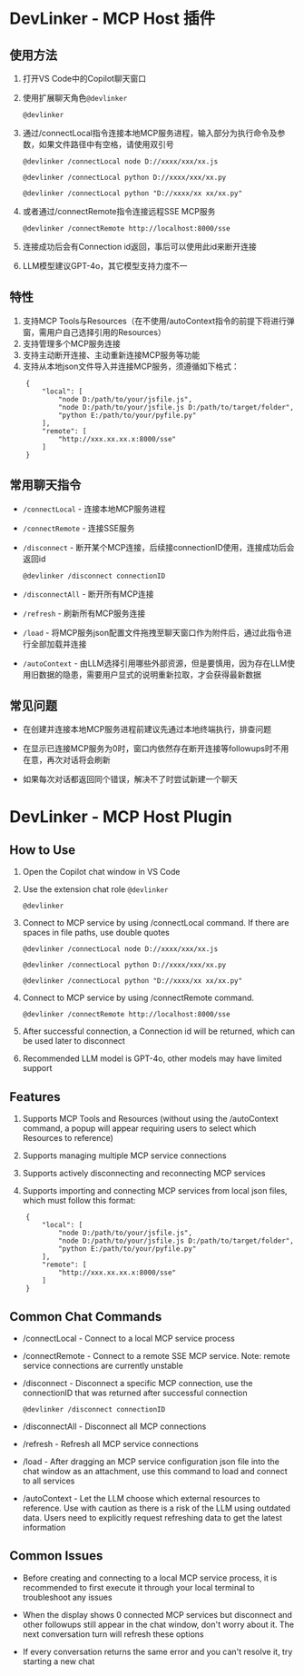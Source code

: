 # DevLinker - MCP Host 插件

## 使用方法

1. 打开VS Code中的Copilot聊天窗口
2. 使用扩展聊天角色<code>@devlinker</code>

    ```@devlinker```

3. 通过/connectLocal指令连接本地MCP服务进程，输入部分为执行命令及参数，如果文件路径中有空格，请使用双引号

    ```@devlinker /connectLocal node D://xxxx/xxx/xx.js```

    ```@devlinker /connectLocal python D://xxxx/xxx/xx.py```

    ```@devlinker /connectLocal python "D://xxxx/xx xx/xx.py"```

4. 或者通过/connectRemote指令连接远程SSE MCP服务

    ```@devlinker /connectRemote http://localhost:8000/sse```

5. 连接成功后会有Connection id返回，事后可以使用此id来断开连接
6. LLM模型建议GPT-4o，其它模型支持力度不一

## 特性

1. 支持MCP Tools与Resources（在不使用/autoContext指令的前提下将进行弹窗，需用户自己选择引用的Resources）  
2. 支持管理多个MCP服务连接
3. 支持主动断开连接、主动重新连接MCP服务等功能  
4. 支持从本地json文件导入并连接MCP服务，须遵循如下格式：

```
    {
        "local": [
            "node D:/path/to/your/jsfile.js",
            "node D:/path/to/your/jsfile.js D:/path/to/target/folder",
            "python E:/path/to/your/pyfile.py"
        ],
        "remote": [
            "http://xxx.xx.xx.x:8000/sse"
        ]
    }
```

## 常用聊天指令

- `/connectLocal` - 连接本地MCP服务进程

- `/connectRemote` - 连接SSE服务

- `/disconnect` - 断开某个MCP连接，后续接connectionID使用，连接成功后会返回id

    <code>@devlinker /disconnect connectionID</code>

- `/disconnectAll` - 断开所有MCP连接
- `/refresh` - 刷新所有MCP服务连接
- `/load` - 将MCP服务json配置文件拖拽至聊天窗口作为附件后，通过此指令进行全部加载并连接
- `/autoContext` - 由LLM选择引用哪些外部资源，但是要慎用，因为存在LLM使用旧数据的隐患，需要用户显式的说明重新拉取，才会获得最新数据


## 常见问题

- 在创建并连接本地MCP服务进程前建议先通过本地终端执行，排查问题

- 在显示已连接MCP服务为0时，窗口内依然存在断开连接等followups时不用在意，再次对话将会刷新

- 如果每次对话都返回同个错误，解决不了时尝试新建一个聊天


# DevLinker - MCP Host Plugin


## How to Use

1. Open the Copilot chat window in VS Code

2. Use the extension chat role <code>@devlinker</code>

    ```@devlinker```

3. Connect to MCP service by using /connectLocal command. If there are spaces in file paths, use double quotes

    ```@devlinker /connectLocal node D://xxxx/xxx/xx.js```

    ```@devlinker /connectLocal python D://xxxx/xxx/xx.py```

    ```@devlinker /connectLocal python "D://xxxx/xx xx/xx.py"```

4. Connect to MCP service by using /connectRemote command.

    ```@devlinker /connectRemote http://localhost:8000/sse```

5. After successful connection, a Connection id will be returned, which can be used later to disconnect

6. Recommended LLM model is GPT-4o, other models may have limited support

## Features

1. Supports MCP Tools and Resources (without using the /autoContext command, a popup will appear requiring users to select which Resources to reference)

2. Supports managing multiple MCP service connections

3. Supports actively disconnecting and reconnecting MCP services

4. Supports importing and connecting MCP services from local json files, which must follow this format:

```
    {
        "local": [
            "node D:/path/to/your/jsfile.js",
            "node D:/path/to/your/jsfile.js D:/path/to/target/folder",
            "python E:/path/to/your/pyfile.py"
        ],
        "remote": [
            "http://xxx.xx.xx.x:8000/sse"
        ]
    }
```

## Common Chat Commands

- /connectLocal - Connect to a local MCP service process

- /connectRemote - Connect to a remote SSE MCP service. Note: remote service connections are currently unstable

- /disconnect - Disconnect a specific MCP connection, use the connectionID that was returned after successful connection

    <code>@devlinker /disconnect connectionID</code>

- /disconnectAll - Disconnect all MCP connections

- /refresh - Refresh all MCP service connections

- /load - After dragging an MCP service configuration json file into the chat window as an attachment, use this command to load and connect to all services

- /autoContext - Let the LLM choose which external resources to reference. Use with caution as there is a risk of the LLM using outdated data. Users need to explicitly request refreshing data to get the latest information

## Common Issues

- Before creating and connecting to a local MCP service process, it is recommended to first execute it through your local terminal to troubleshoot any issues

- When the display shows 0 connected MCP services but disconnect and other followups still appear in the chat window, don't worry about it. The next conversation turn will refresh these options

- If every conversation returns the same error and you can't resolve it, try starting a new chat